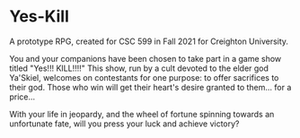 # Yes-Kill
A prototype RPG, created for CSC 599 in Fall 2021 for Creighton University.

You and your companions have been chosen to take part in a game show titled "Yes!!! KILL!!!!" This show, run by a cult devoted to the elder god Ya'Skiel, welcomes on contestants for one purpose: to offer sacrifices to their god. Those who win will get their heart's desire granted to them... for a price...

With your life in jeopardy, and the wheel of fortune spinning towards an unfortunate fate, will you press your luck and achieve victory?
